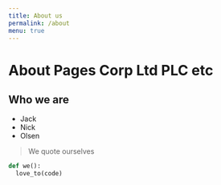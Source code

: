 ```yaml
---
title: About us
permalink: /about
menu: true
---
```


# About Pages Corp Ltd PLC etc

## Who we are
 - Jack
 - Nick
 - Olsen

> We quote ourselves

```python
def we():
  love_to(code)
```
